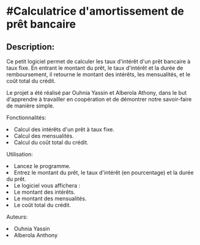 <h1>#Calculatrice d'amortissement de prêt bancaire</h1>

<h2>Description:</h2>
<p>Ce petit logiciel permet de calculer les taux d'intérêt d'un prêt bancaire à taux fixe. En entrant le montant du prêt, le taux d'intérêt et la durée de remboursement, il retourne le montant des intérêts, les mensualités, et le coût total du crédit.</p>

<p>Le projet a été réalisé par Ouhnia Yassin et Alberola Athony, dans le but d'apprendre à travailler en coopération et de démontrer notre savoir-faire de manière simple.</p>

<lu>Fonctionnalités:
    <li>Calcul des intérêts d'un prêt à taux fixe.</li>
    <li>Calcul des mensualités.</li>
    <li>Calcul du coût total du crédit.</li></lu>

<lu>Utilisation:
    <li>Lancez le programme.</li>
    <li>Entrez le montant du prêt, le taux d'intérêt (en pourcentage) et la durée du prêt.<li></lu>
    <lu>Le logiciel vous affichera :
        <li>Le montant des intérêts.</li>
        <li>Le montant des mensualités.</li>
        <li>Le coût total du crédit.</li></lu>

<lu>Auteurs:
    <li>Ouhnia Yassin</li>
    <li>Alberola Anthony</li></lu>
